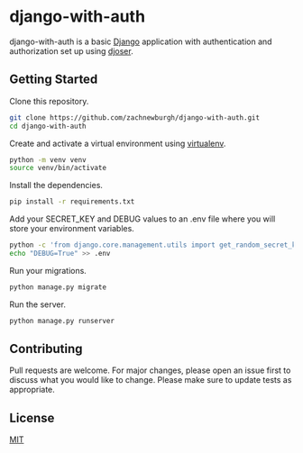 # django-with-auth

django-with-auth is a basic [Django](https://www.djangoproject.com/) application with authentication and authorization set up using [djoser](https://djoser.readthedocs.io/en/stable/).

## Getting Started

Clone this repository.

```bash
git clone https://github.com/zachnewburgh/django-with-auth.git
cd django-with-auth
```

Create and activate a virtual environment using [virtualenv](https://virtualenv.pypa.io/en/latest/installation.html).

```bash
python -m venv venv
source venv/bin/activate
```

Install the dependencies.

```bash
pip install -r requirements.txt
```

Add your SECRET_KEY and DEBUG values to an .env file where you will store your environment variables.

```bash
python -c 'from django.core.management.utils import get_random_secret_key; print(f"SECRET_KEY={get_random_secret_key()}")' >> .env
echo "DEBUG=True" >> .env
```

Run your migrations.

```bash
python manage.py migrate
```

Run the server.

```bash
python manage.py runserver
```

## Contributing

Pull requests are welcome. For major changes, please open an issue first
to discuss what you would like to change. Please make sure to update tests as appropriate.

## License

[MIT](https://choosealicense.com/licenses/mit/)
